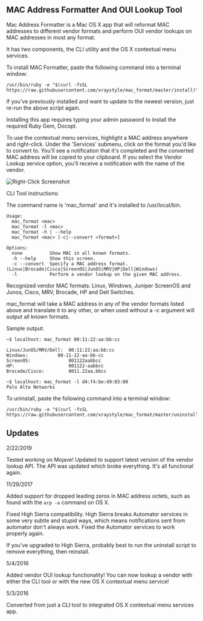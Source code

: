 MAC Address Formatter And OUI Lookup Tool
------------------------

Mac Address Formatter is a Mac OS X app that will reformat MAC addresses to different vendor formats and perform OUI vendor lookups on MAC addresses in most any format.

It has two components, the CLI utility and the OS X contextual menu services.

To install MAC Formatter, paste the following command into a terminal window:
	
	/usr/bin/ruby -e "$(curl -fsSL https://raw.githubusercontent.com/xraystyle/mac_format/master/install)"

If you've previously installed and want to update to the newest version, just re-run the above script again.

Installing this app requires typing your admin password to install the required Ruby Gem, Docopt.

To use the contextual menu services, highlight a MAC address anywhere and right-click. Under the 'Services' submenu, click on the format you'd like to convert to. You'll see a notification that it's completed and the converted MAC address will be copied to your clipboard. If you select the Vendor Lookup service option, you'll receive a notification with the name of the vendor.

![Right-Click Screenshot](https://raw.githubusercontent.com/xraystyle/mac_format/master/right-click.png)

CLI Tool instructions:

The command name is 'mac_format' and it's installed to /usr/local/bin.

	Usage:
	  mac_format <mac>
	  mac_format -l <mac>
	  mac_format -h | --help
	  mac_format <mac> [-c|--convert <format>] 

	Options:
	  none          Show MAC in all known formats.
	  -h --help     Show this screen.
	  -c --convert  Specify a MAC address format. (Linux|Brocade|Cisco|ScreenOS|JunOS|MRV|HP|Dell|Windows)
	  -l            Perform a vendor lookup on the given MAC address.

Recognized vendor MAC formats: Linux, Windows, Juniper ScreenOS and Junos, Cisco, MRV, Brocade, HP and Dell Switches.

mac_format will take a MAC address in any of the vendor formats listed above and translate it to any other, or when used without a -c argument will output all known formats.

Sample output:

	~$ localhost: mac_format 00:11:22:aa:bb:cc

	Linux/JunOS/MRV/Dell:  00:11:22:aa:bb:cc
	Windows:	       00-11-22-aa-bb-cc
	ScreenOS:              001122aabbcc
	HP:                    001122-aabbcc
	Brocade/Cisco:         0011.22aa.bbcc

	~$ localhost: mac_format -l d4:f4:be:49:03:00
	Palo Alto Networks


To uninstall, paste the following command into a terminal window:

	/usr/bin/ruby -e "$(curl -fsSL https://raw.githubusercontent.com/xraystyle/mac_format/master/uninstall)"


Updates
--------------

2/22/2019

Tested working on Mojave!
Updated to support latest version of the vendor lookup API. The API was updated which broke everything. It's all functional again.

11/29/2017

Added support for dropped leading zeros in MAC address octets, such as found with the `arp -a` command on OS X.

Fixed High Sierra compatibility. High Sierra breaks Automator services in some very subtle and stupid ways, which means notifications sent from automator don't always work. Fixed the Automator services to work properly again.

If you've upgraded to High Sierra, probably best to run the uninstall script to remove everything, then reinstall. 

5/4/2016

Added vendor OUI lookup functionality! You can now lookup a vendor with either the CLI tool or with the new OS X contextual menu service!


5/3/2016

Converted from just a CLI tool to integrated OS X contextual menu services app. 
